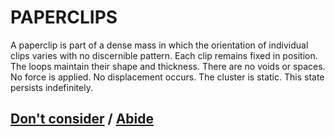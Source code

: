 # PAPERCLIPS

A paperclip is part of a dense mass in which the orientation of individual clips varies with no discernible pattern. Each clip remains fixed in position. The loops maintain their shape and thickness. There are no voids or spaces. No force is applied. No displacement occurs. The cluster is static. This state persists indefinitely.

## [Don't consider](page-2eff651cd2204ca8) / [Abide](page-ee4324021e2c453b)
